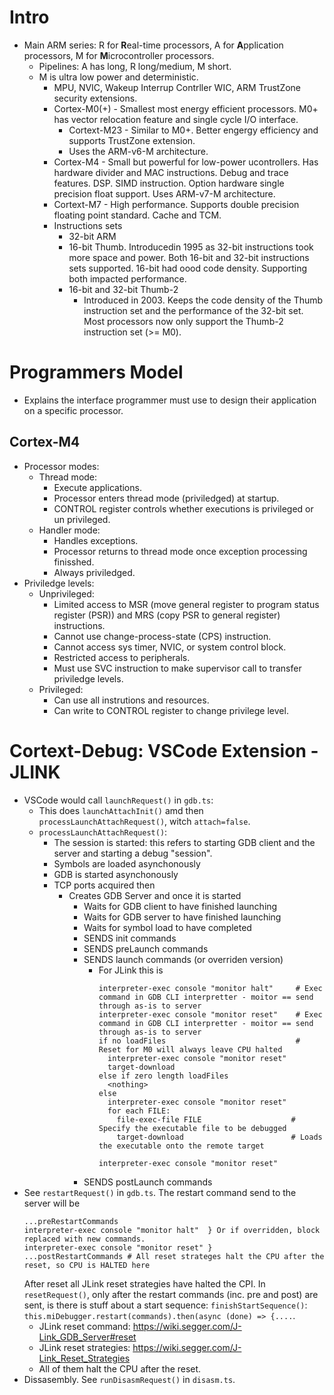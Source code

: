 
# Intro

* Main ARM series: R for **R**eal-time processors, A for **A**pplication processors, M for **M**icrocontroller processors.
    * Pipelines: A has long, R long/medium, M short.
    * M is ultra low power and deterministic.
        * MPU, NVIC, Wakeup Interrup Contrller WIC, ARM TrustZone security extensions.
        * Cortex-M0(+) - Smallest most energy efficient processors. M0+ has vector relocation feature and single cycle I/O interface.
            * Cortext-M23 - Similar to M0+. Better engergy efficiency and supports TrustZone extension.
            * Uses the ARM-v6-M architecture.
        * Cortex-M4 - Small but powerful for low-power ucontrollers. Has hardware divider and MAC instructions. Debug and trace features. DSP. SIMD instruction. Option hardware single precision float support. Uses ARM-v7-M architecture.
        * Cortext-M7 - High performance. Supports double precision floating point standard. Cache and TCM.
        * Instructions sets
            * 32-bit ARM
            * 16-bit Thumb. Introducedin 1995 as 32-bit instructions took more space and power. Both 16-bit and 32-bit instructions sets supported. 16-bit had oood code density. Supporting both impacted performance.
            * 16-bit and 32-bit Thumb-2
                * Introduced in 2003. Keeps the code density of the Thumb instruction set and the performance of the 32-bit set. Most processors now only support the Thumb-2 instruction set (>= M0).

# Programmers Model
* Explains the interface programmer must use to design their application on a specific processor.

## Cortex-M4
* Processor modes:
    * Thread mode:
        * Execute applications.
        * Processor enters thread mode (priviledged) at startup.
        * CONTROL register controls whether executions is privileged or un privileged.
    * Handler mode:
        * Handles exceptions.
        * Processor returns to thread mode once exception processing finisshed.
        * Always priviledged.
* Priviledge levels:
    * Unprivileged:
        * Limited access to MSR (move general register to program status register (PSR)) and MRS (copy PSR to general register) instructions.
        * Cannot use change-process-state (CPS) instruction.
        * Cannot access sys timer, NVIC, or system control block.
        * Restricted access to peripherals.
        * Must use SVC instruction to make supervisor call to transfer priviledge levels.
    * Privileged:
        * Can use all instrutions and resources.
        * Can write to CONTROL register to change privilege level.


# Cortext-Debug: VSCode Extension - JLINK
* VSCode would call `launchRequest()` in `gdb.ts`:
  * This does `launchAttachInit()` amd then `processLaunchAttachRequest()`, witch `attach=false`.
  * `processLaunchAttachRequest()`:
    * The session is started: this refers to starting GDB client and the server and starting a debug "session".
    * Symbols are loaded asynchonously
    * GDB is started asynchonously
    * TCP ports acquired then
      * Creates GDB Server and once it is started
        * Waits for GDB client to have finished launching
        * Waits for GDB server to have finished launching
        * Waits for symbol load to have completed
        * SENDS init commands
        * SENDS preLaunch commands
        * SENDS launch commands (or overriden version)
          * For JLink this is
            ```
            interpreter-exec console "monitor halt"     # Exec command in GDB CLI interpretter - moitor == send through as-is to server
            interpreter-exec console "monitor reset"    # Exec command in GDB CLI interpretter - moitor == send through as-is to server
            if no loadFiles                             # Reset for M0 will always leave CPU halted
              interpreter-exec console "monitor reset"
              target-download
            else if zero length loadFiles
              <nothing>
            else 
              interpreter-exec console "monitor reset"
              for each FILE:
                file-exec-file FILE                    # Specify the executable file to be debugged
                target-download                        # Loads the executable onto the remote target

            interpreter-exec console "monitor reset"
            ```
        * SENDS postLaunch commands
* See `restartRequest()` in `gdb.ts`. The restart command send to the server will be
  ```
  ...preRestartCommands
  interpreter-exec console "monitor halt"  } Or if overridden, block replaced with new commands.
  interpreter-exec console "monitor reset" } 
  ...postRestartCommands # All reset strateges halt the CPU after the reset, so CPU is HALTED here
  ```
  After reset all JLink reset strategies have halted the CPI. In `resetRequest()`, only after the
  restart commands (inc. pre and post) are sent, is there is stuff about a start sequence: 
  `finishStartSequence()`: `this.miDebugger.restart(commands).then(async (done) => {....`.
    * JLink reset command: https://wiki.segger.com/J-Link_GDB_Server#reset
    * JLink reset strategies: https://wiki.segger.com/J-Link_Reset_Strategies
    * All of them halt the CPU after the reset.
* Dissasembly. See `runDisasmRequest()` in `disasm.ts`.